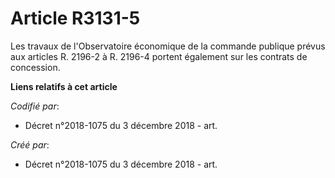 # Article R3131-5

Les travaux de l'Observatoire économique de la commande publique prévus aux articles R. 2196-2 à R. 2196-4 portent également
sur les contrats de concession.

**Liens relatifs à cet article**

_Codifié par_:

  - Décret n°2018-1075 du 3 décembre 2018 - art.

_Créé par_:

  - Décret n°2018-1075 du 3 décembre 2018 - art.
